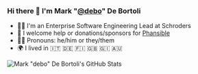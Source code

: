 ### Hi there 👋 I'm Mark "[@debo](https://github.com/debo)" De Bortoli 

- 🧑‍💻 I'm an Enterprise Software Engineering Lead at Schroders
- 🙏 I welcome help or donations/sponsors for [Phansible](https://phansible.com)
- 🏳️‍🌈 Pronouns: he/him or they/them
- 🌍 I lived in 🇮🇹 🇩🇪 🇫🇮 🇬🇧 🇬🇮 🇦🇺

![Mark "debo" De Bortoli's GitHub Stats](https://github-readme-stats.vercel.app/api?username=debo&show_icons=true&theme=graywhite&count_private=true&include_all_commits=true)

<!--
**debo/debo** is a ✨ _special_ ✨ repository because its `README.md` (this file) appears on your GitHub profile.

Here are some ideas to get you started:

- 🔭 I’m currently working on ...
- 🌱 I’m currently learning ...
- 👯 I’m looking to collaborate on ...
- 🤔 I’m looking for help with ...
- 💬 Ask me about ...
- 📫 How to reach me: ...
- 😄 Pronouns: ...
- ⚡ Fun fact: ...
-->
